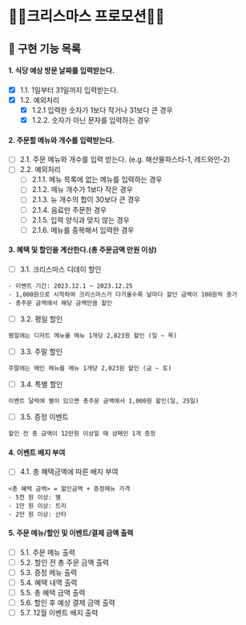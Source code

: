 # 🎄🎅크리스마스 프로모션🎅🎄
## 📗 구현 기능 목록
#### 1. 식당 예상 방문 날짜를 입력받는다.
- [x] 1.1. 1일부터 31일까지 입력받는다.
- [x] 1.2. 예외처리
    - [x] 1.2.1 입력한 숫자가 1보다 작거나 31보다 큰 경우
    - [x] 1.2.2. 숫자가 아닌 문자를 입력하는 경우
#### 2. 주문할 메뉴와 개수를 입력받는다.
- [ ] 2.1. 주문 메뉴와 개수를 입력 받는다. (e.g. 해산물파스타-1, 레드와인-2)
- [ ] 2.2. 예외처리
    - [ ] 2.1.1. 메뉴 목록에 없는 메뉴를 입력하는 경우
    - [ ] 2.1.2. 메뉴 개수가 1보다 작은 경우
    - [ ] 2.1.3. 뉴 개수의 합이 30보다 큰 경우
    - [ ] 2.1.4. 음료만 주문한 경우
    - [ ] 2.1.5. 입력 양식과 맞지 않는 경우
    - [ ] 2.1.6. 메뉴를 중복해서 입력한 경우

#### 3. 혜택 및 할인을 계산한다.(총 주문금액 만원 이상)
- [ ] 3.1. 크리스마스 디데이 할인
```
- 이벤트 기간: 2023.12.1 ~ 2023.12.25  
- 1,000원으로 시작하여 크리스마스가 다가올수록 날마다 할인 금액이 100원씩 증가  
- 총주문 금액에서 해당 금액만큼 할인
```
- [ ] 3.2. 평일 할인
```
평일에는 디저트 메뉴를 메뉴 1개당 2,023원 할인 (일 ~ 목)
```
- [ ] 3.3. 주말 할인
```
주말에는 메인 메뉴를 메뉴 1개당 2,023원 할인 (금 ~ 토)
```
- [ ] 3.4. 특별 할인
```
이벤트 달력에 별이 있으면 총주문 금액에서 1,000원 할인(일, 25일)
```
- [ ] 3.5. 증정 이벤트
```
할인 전 총 금액이 12만원 이상일 때 샴페인 1개 증정
```
#### 4. 이벤트 배지 부여
- [ ] 4.1. 총 혜택금액에 따른 배지 부여
```
<총 혜택 금액> = 할인금액 + 증정메뉴 가격
- 5천 원 이상: 별
- 1만 원 이상: 트리
- 2만 원 이상: 산타
```

#### 5. 주문 메뉴/할인 및 이벤트/결제 금액 출력
- [ ] 5.1. 주문 메뉴 출력
- [ ] 5.2. 할인 전 총 주문 금액 출력
- [ ] 5.3. 증정 메뉴 출력
- [ ] 5.4. 혜택 내역 출력
- [ ] 5.5. 총 혜택 금액 출력
- [ ] 5.6. 할인 후 예상 결제 금액 출력
- [ ] 5.7. 12월 이벤트 배지 출력 
